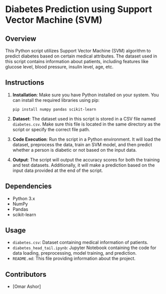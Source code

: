 # Diabetes Prediction using Support Vector Machine (SVM)

## Overview
This Python script utilizes Support Vector Machine (SVM) algorithm to predict diabetes based on certain medical attributes. The dataset used in this script contains information about patients, including features like glucose level, blood pressure, insulin level, age, etc.

## Instructions
1. **Installation**: Make sure you have Python installed on your system. You can install the required libraries using pip:
    ```
    pip install numpy pandas scikit-learn
    ```
2. **Dataset**: The dataset used in this script is stored in a CSV file named `diabetes.csv`. Make sure this file is located in the same directory as the script or specify the correct file path.

3. **Code Execution**: Run the script in a Python environment. It will load the dataset, preprocess the data, train an SVM model, and then predict whether a person is diabetic or not based on the input data.

4. **Output**: The script will output the accuracy scores for both the training and test datasets. Additionally, it will make a prediction based on the input data provided at the end of the script.

## Dependencies
- Python 3.x
- NumPy
- Pandas
- scikit-learn

## Usage
- `diabetes.csv`: Dataset containing medical information of patients.
- `diabetes_head_tail.ipynb`: Jupyter Notebook containing the code for data loading, preprocessing, model training, and prediction.
- `README.md`: This file providing information about the project.

## Contributors
- [Omar Ashor]




